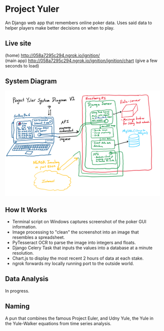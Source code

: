 # Project Yuler
An Django web app that remembers online poker data. Uses said data to helper players make better decisions on when to play. 
## Live site
(home) http://058a7295c294.ngrok.io/ignition/  
(main app) http://058a7295c294.ngrok.io/ignition/ignition/chart (give a few seconds to load)
## System Diagram
![alt text](readme_static/project_yuler_system_diagram_v1.PNG)
## How It Works
- Terminal script on Windows captures screenshot of the poker GUI information.
- Image processing to "clean" the screenshot into an image that resembles a spreadsheet.
- PyTesseract OCR to parse the image into integers and floats.
- Django Celery Task that inputs the values into a database at a minute resolution.
- Chart.js to display the most recent 2 hours of data at each stake.
- ngrok forwards my locally running port to the outside world.
## Data Analysis
In progress. 
## Naming
A pun that combines the famous Project Euler, and Udny Yule, the Yule in the Yule-Walker equations from time series analysis. 
